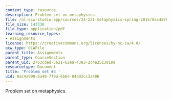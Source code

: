 ```yaml
---
content_type: resource
description: Problem set on metaphysics.
file: /ol-ocw-studio-app/courses/24-221-metaphysics-spring-2015/8ac4a9006a487f0a6b6d84a92cc3a486_MIT24_221S15_ProblemSet3.pdf
file_size: 143338
file_type: application/pdf
learning_resource_types:
- Assignments
license: https://creativecommons.org/licenses/by-nc-sa/4.0/
ocw_type: OCWFile
parent_title: Assignments
parent_type: CourseSection
parent_uid: 2763cded-5621-62ea-4393-2c4e2513818a
resourcetype: Document
title: 'Problem set #3 '
uid: 8ac4a900-6a48-7f0a-6b6d-84a92cc3a486
---
```

Problem set on metaphysics.